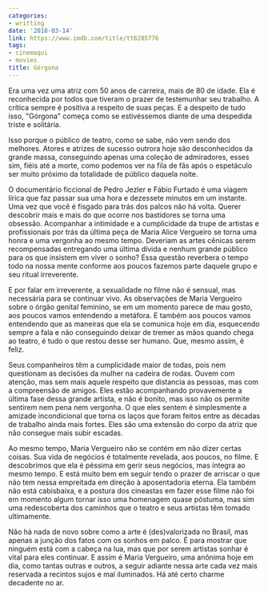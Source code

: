 ```yaml
---
categories:
- writting
date: '2018-03-14'
link: https://www.imdb.com/title/tt6285776
tags:
- cinemaqui
- movies
title: Górgona
---
```


Era uma vez uma atriz com 50 anos de carreira, mais de 80 de idade. Ela é reconhecida por todos que tiveram o prazer de testemunhar seu trabalho. A crítica sempre é positiva a respeito de suas peças. E a despeito de tudo isso, "Górgona" começa como se estivéssemos diante de uma despedida triste e solitária.

Isso porque o público de teatro, como se sabe, não vem sendo dos melhores. Atores e atrizes de sucesso outrora hoje são desconhecidos da grande massa, conseguindo apenas uma coleção de admiradores, esses sim, fiéis até a morte, como podemos ver na fila de fãs após o espetáculo ser muito próximo da totalidade de público daquela noite.

O documentário ficcional de Pedro Jezler e Fábio Furtado é uma viagem lírica que faz passar sua uma hora e dezessete minutos em um instante. Uma vez que você é fisgado para trás dos palcos não há volta. Querer descobrir mais e mais do que ocorre nos bastidores se torna uma obsessão. Acompanhar a intimidade e a cumplicidade da trupe de artistas e profissionais por trás da última peça de Maria Alice Vergueiro se torna uma honra e uma vergonha ao mesmo tempo. Deveriam as artes cênicas serem recompensadas entregando uma última dívida e nenhum grande público para os que insistem em viver o sonho? Essa questão reverbera o tempo todo na nossa mente conforme aos poucos fazemos parte daquele grupo e seu ritual irreverente.

E por falar em irreverente, a sexualidade no filme não é sensual, mas necessária para se continuar vivo. As observações de Maria Vergueiro sobre o órgão genital feminino, se em um momento parece de mau gosto, aos poucos vamos entendendo a metáfora. E também aos poucos vamos entendendo que as maneiras que ela se comunica hoje em dia, esquecendo sempre a fala e não conseguindo deixar de tremer as mãos quando chega ao teatro, é tudo o que restou desse ser humano. Que, mesmo assim, é feliz.

Seus companheiros têm a cumplicidade maior de todas, pois nem questionam as decisões da mulher na cadeira de rodas. Ouvem com atenção, mas sem mais aquele respeito que distancia as pessoas, mas com a compreensão de amigos. Eles estão acompanhando provavemente a última fase dessa grande artista, e não é bonito, mas isso não os permite sentirem nem pena nem vergonha. O que eles sentem é simplesmente a amizade incondicional que torna os laços que foram feitos entre as décadas de trabalho ainda mais fortes. Eles são uma extensão do corpo da atriz que não consegue mais subir escadas.

Ao mesmo tempo, Maria Vergueiro não se contém em não dizer certas coisas. Sua vida de negócios é totalmente revelada, aos poucos, no filme. E descobrimos que ela é péssima em gerir seus negócios, mas íntegra ao mesmo tempo. E está muito bem em seguir tendo o prazer de arriscar o que não tem nessa empreitada em direção à aposentadoria eterna. Ela também não está cabisbaixa, e a postura dos cineastas em fazer esse filme não foi em momento algum tornar isso uma homenagem quase póstuma, mas sim uma redescoberta dos caminhos que o teatro e seus artistas têm tomado ultimamente.

Não há nada de novo sobre como a arte é (des)valorizada no Brasil, mas apenas a junção dos fatos com os sonhos em palco. É para mostrar que ninguém está com a cabeça na lua, mas que por serem artistas sonhar é vital para eles continuar. E assim é Maria Vergueiro, uma anônima hoje em dia, como tantas outras e outros, a seguir adiante nessa arte cada vez mais reservada a recintos sujos e mal iluminados. Há até certo charme decadente no ar.